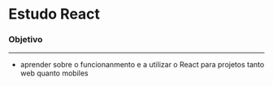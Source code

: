 # Estudo React

### Objetivo 
***
* aprender sobre o funcionanmento e a utilizar o React para projetos tanto web quanto mobiles
